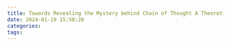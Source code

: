 ```yaml
---
title: Towards Revealing the Mystery behind Chain of Thought A Theoretical Perspective
date: 2024-01-19 15:58:26
categories:
tags:
---
```



